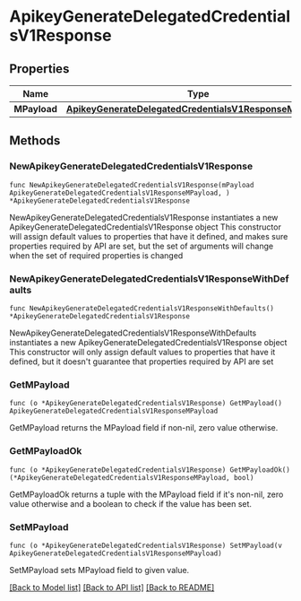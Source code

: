 # ApikeyGenerateDelegatedCredentialsV1Response

## Properties

Name | Type | Description | Notes
------------ | ------------- | ------------- | -------------
**MPayload** | [**ApikeyGenerateDelegatedCredentialsV1ResponseMPayload**](ApikeyGenerateDelegatedCredentialsV1ResponseMPayload.md) |  | 

## Methods

### NewApikeyGenerateDelegatedCredentialsV1Response

`func NewApikeyGenerateDelegatedCredentialsV1Response(mPayload ApikeyGenerateDelegatedCredentialsV1ResponseMPayload, ) *ApikeyGenerateDelegatedCredentialsV1Response`

NewApikeyGenerateDelegatedCredentialsV1Response instantiates a new ApikeyGenerateDelegatedCredentialsV1Response object
This constructor will assign default values to properties that have it defined,
and makes sure properties required by API are set, but the set of arguments
will change when the set of required properties is changed

### NewApikeyGenerateDelegatedCredentialsV1ResponseWithDefaults

`func NewApikeyGenerateDelegatedCredentialsV1ResponseWithDefaults() *ApikeyGenerateDelegatedCredentialsV1Response`

NewApikeyGenerateDelegatedCredentialsV1ResponseWithDefaults instantiates a new ApikeyGenerateDelegatedCredentialsV1Response object
This constructor will only assign default values to properties that have it defined,
but it doesn't guarantee that properties required by API are set

### GetMPayload

`func (o *ApikeyGenerateDelegatedCredentialsV1Response) GetMPayload() ApikeyGenerateDelegatedCredentialsV1ResponseMPayload`

GetMPayload returns the MPayload field if non-nil, zero value otherwise.

### GetMPayloadOk

`func (o *ApikeyGenerateDelegatedCredentialsV1Response) GetMPayloadOk() (*ApikeyGenerateDelegatedCredentialsV1ResponseMPayload, bool)`

GetMPayloadOk returns a tuple with the MPayload field if it's non-nil, zero value otherwise
and a boolean to check if the value has been set.

### SetMPayload

`func (o *ApikeyGenerateDelegatedCredentialsV1Response) SetMPayload(v ApikeyGenerateDelegatedCredentialsV1ResponseMPayload)`

SetMPayload sets MPayload field to given value.



[[Back to Model list]](../README.md#documentation-for-models) [[Back to API list]](../README.md#documentation-for-api-endpoints) [[Back to README]](../README.md)


